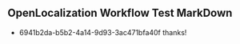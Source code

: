 ## OpenLocalization Workflow Test MarkDown
* 6941b2da-b5b2-4a14-9d93-3ac471bfa40f thanks!

<!--HONumber=Aug16_HO3-->


